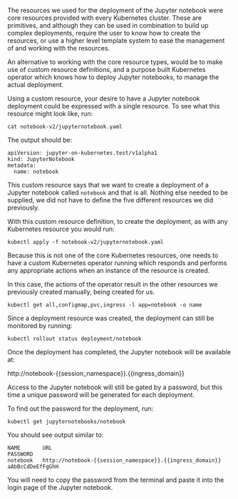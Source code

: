 The resources we used for the deployment of the Jupyter notebook were core resources provided with every Kubernetes cluster. These are primitives, and although they can be used in combination to build up complex deployments, require the user to know how to create the resources, or use a higher level template system to ease the management of and working with the resources.

An alternative to working with the core resource types, would be to make use of custom resource definitions, and a purpose built Kubernetes operator which knows how to deploy Jupyter notebooks, to manage the actual deployment.

Using a custom resource, your desire to have a Jupyter notebook deployment could be expressed with a single resource. To see what this resource might look like, run:

```execute
cat notebook-v2/jupyternotebook.yaml
```

The output should be:

```
apiVersion: jupyter-on-kubernetes.test/v1alpha1
kind: JupyterNotebook
metadata:
  name: notebook
```

This custom resource says that we want to create a deployment of a Jupyter notebook called ``notebook`` and that is all. Nothing else needed to be supplied, we did not have to define the five different resources we did previously.

With this custom resource definition, to create the deployment, as with any Kubernetes resource you would run:

```execute
kubectl apply -f notebook-v2/jupyternotebook.yaml
```

Because this is not one of the core Kubernetes resources, one needs to have a custom Kubernetes operator running which responds and performs any appropriate actions when an instance of the resource is created.

In this case, the actions of the operator result in the other resources we previously created manually, being created for us.

```execute
kubectl get all,configmap,pvc,ingress -l app=notebook -o name
```

Since a deployment resource was created, the deployment can still be monitored by running:

```execute
kubectl rollout status deployment/notebook
```

Once the deployment has completed, the Jupyter notebook will be available at:

http://notebook-{{session_namespace}}.{{ingress_domain}}

Access to the Jupyter notebook will still be gated by a password, but this time a unique password will be generated for each deployment.

To find out the password for the deployment, run:

```execute
kubectl get jupyternotebooks/notebook
```

You should see output similar to:

```
NAME       URL                                                   PASSWORD
notebook   http://notebook-{{session_namespace}}.{{ingress_domain}}  aAbBcCdDeEfFgGhH
```

You will need to copy the password from the terminal and paste it into the login page of the Jupyter notebook.
